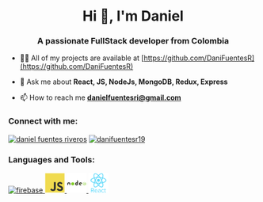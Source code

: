<h1 align="center">Hi 👋, I'm Daniel</h1>
<h3 align="center">A passionate FullStack developer from Colombia</h3>

- 👨‍💻 All of my projects are available at [https://github.com/DaniFuentesR](https://github.com/DaniFuentesR)

- 💬 Ask me about **React, JS, NodeJs, MongoDB, Redux, Express**

- 📫 How to reach me **danielfuentesri@gmail.com**

<h3 align="left">Connect with me:</h3>
<p align="left">
<a href="https://linkedin.com/in/daniel fuentes riveros" target="blank"><img align="center" src="https://raw.githubusercontent.com/rahuldkjain/github-profile-readme-generator/master/src/images/icons/Social/linked-in-alt.svg" alt="daniel fuentes riveros" height="30" width="40" /></a>
<a href="https://instagram.com/danifuentesr19" target="blank"><img align="center" src="https://raw.githubusercontent.com/rahuldkjain/github-profile-readme-generator/master/src/images/icons/Social/instagram.svg" alt="danifuentesr19" height="30" width="40" /></a>
</p>

<h3 align="left">Languages and Tools:</h3>
<p align="left"> <a href="https://firebase.google.com/" target="_blank" rel="noreferrer"> <img src="https://www.vectorlogo.zone/logos/firebase/firebase-icon.svg" alt="firebase" width="40" height="40"/> </a> <a href="https://developer.mozilla.org/en-US/docs/Web/JavaScript" target="_blank" rel="noreferrer"> <img src="https://raw.githubusercontent.com/devicons/devicon/master/icons/javascript/javascript-original.svg" alt="javascript" width="40" height="40"/> </a> <a href="https://nodejs.org" target="_blank" rel="noreferrer"> <img src="https://raw.githubusercontent.com/devicons/devicon/master/icons/nodejs/nodejs-original-wordmark.svg" alt="nodejs" width="40" height="40"/> </a> <a href="https://reactjs.org/" target="_blank" rel="noreferrer"> <img src="https://raw.githubusercontent.com/devicons/devicon/master/icons/react/react-original-wordmark.svg" alt="react" width="40" height="40"/> </a> </p>

